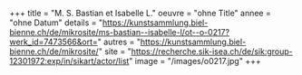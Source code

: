 +++
title = "M. S. Bastian et Isabelle L."
oeuvre = "ohne Title"
annee = "ohne Datum"
details = "https://kunstsammlung.biel-bienne.ch/de/mikrosite/ms-bastian--isabelle-l/ot--o-0217?werk_id=7473566&ort="
autres = "https://kunstsammlung.biel-bienne.ch/de/mikrosite/"
site = "https://recherche.sik-isea.ch/de/sik:group-12301972:exp/in/sikart/actor/list"
image = "/images/o0217.jpg"
+++
